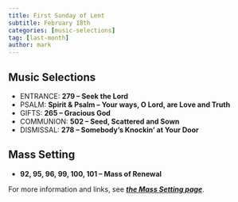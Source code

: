 ```yaml
---
title: First Sunday of Lent
subtitle: February 18th 
categories: [music-selections]
tag: [last-month]
author: mark
---
```


## Music Selections

- ENTRANCE: **279 – Seek the Lord**
- PSALM: **Spirit & Psalm – Your ways, O Lord, are Love and Truth**
- GIFTS: **265 – Gracious God**
- COMMUNION: **502 – Seed, Scattered and Sown**
- DISMISSAL: **278 – Somebody’s Knockin’ at Your Door**

## Mass Setting

- **92, 95, 96, 99, 100, 101 – Mass of Renewal**

For more information and links, see _**[the Mass Setting page](/mass-setting/)**_.
